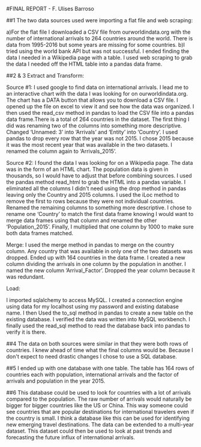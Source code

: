 #FINAL REPORT - F. Ulises Barroso

##1
The two data sources used were importing a flat file and web scraping:

a)For the flat file I downloaded a CSV file from ourworldindata.org with the number of international arrivals to 264 countries around the world. There is data from 1995-2016 but some years are missing for some countries.
b)I tried using the world bank API but was not successful. I ended finding the data I needed in a Wikipedia page with a table. I used web scraping to grab the data I needed off the HTML table into a pandas data frame.

##2 & 3
Extract and Transform:

Source #1:
I used google to find data on international arrivals. I lead me to an interactive chart with the data I was looking for on ourworldindata.org. The chart has a DATA button that allows you to download a CSV file. I opened up the file on excel to view it and see how the data was organized. I then used the read_csv method in pandas to load the CSV file into a pandas data frame.There is a total of 264 countries in the dataset.
The first thing I did was renaming two of the columns into something more descriptive. Changed ‘Unnamed: 3’ into ‘Arrivals’ and ‘Entity’ into ‘Country’. I used pandas to drop every row that the year was not 2015. I chose 2015 because it was the most recent year that was available in the two datasets. I renamed the column again to ‘Arrivals_2015’.

Source #2:
I found the data I was looking for on a Wikipedia page. The data was in the form of an HTML chart. The population data is given in thousands, so I would have to adjust that before combining sources. I used the pandas method read_html to grab the HTML into a pandas variable. I eliminated all the columns I didn't need using the drop method in pandas leaving only the Country and 2015 columns. I used the iLoc method to remove the first to rows because they were not individual countries. Renamed the remaining columns to something more descriptive. I chose to rename one ‘Country’ to match the first data frame knowing I would want to merge data frames using that column and renamed the other ‘Population_2015’. Finally, I multiplied that one column by 1000 to make sure both data frames matched.

Merge:
I used the merge method in pandas to merge on the country column. Any country that was available in only one of the two datasets was dropped. Ended up with 164 countries in the data frame. I created a new column dividing the arrivals in one column by the population in another. I named the new column ‘Arrival_Factor’. Dropped the year column because it was redundant.




Load:
    
I imported sqlalchemy to access MySQL. I created a connection engine using data for my localhost using my password and existing database name. I then Used the to_sql method in pandas to create a new table on the existing database. I verified the data was written into MySQL workbench. I finally used the read_sql method to read the database back into pandas to verify it is there.

##4
The data on both sources were similar in that they were both rows of countries. I knew ahead of time what the final columns would be. Because I don't expect to need drastic changes I chose to use a SQL database.

##5
I ended up with one database with one table. The table has 164 rows of countries each with population, international arrivals and the factor of arrivals and population in the year 2015.

##6
This database could be used to look for countries with a lot of arrivals compared to the population. The raw number of arrivals would naturally be bigger for bigger countries like the US or China. This way someone could see countries that are popular destinations for international travelers even if the country is small. I think a database like this can be used for identifying new emerging travel destinations. The data can be extended to a multi-year dataset. This dataset could then be used to look at past trends and forecasting the future influx of international arrivals.

